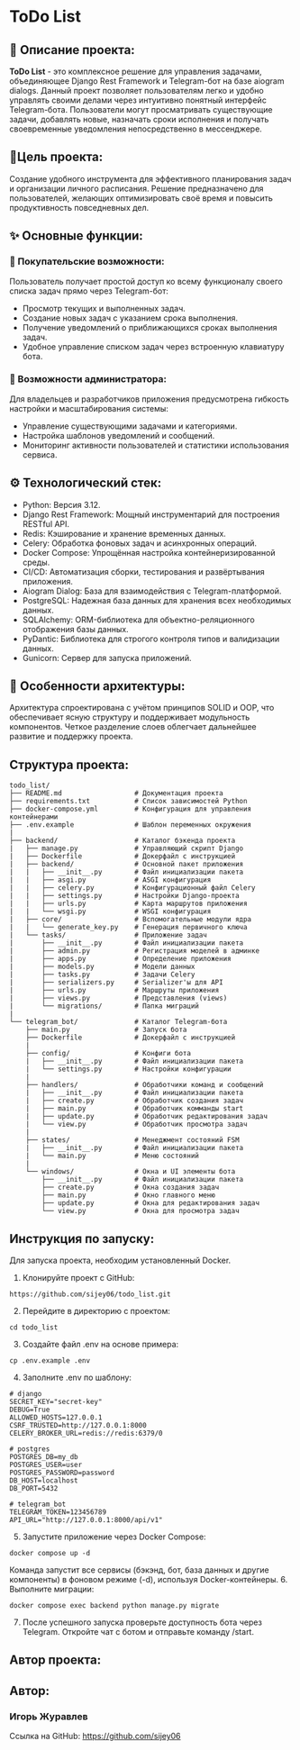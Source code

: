 # ToDo List
## 📝 Описание проекта:
**ToDo List** - это комплексное решение для управления задачами, объединяющее Django Rest Framework и Telegram-бот на базе aiogram dialogs. Данный проект позволяет пользователям легко и удобно управлять своими делами через интуитивно понятный интерфейс Telegram-бота. Пользователи могут просматривать существующие задачи, добавлять новые, назначать сроки исполнения и получать своевременные уведомления непосредственно в мессенджере.
## 🎯Цель проекта:
Создание удобного инструмента для эффективного планирования задач и организации личного расписания. Решение предназначено для пользователей, желающих оптимизировать своё время и повысить продуктивность повседневных дел.
## ✨ Основные функции:
### 🛒 Покупательские возможности:
Пользователь получает простой доступ ко всему функционалу своего списка задач прямо через Telegram-бот:
- Просмотр текущих и выполненных задач.
- Создание новых задач с указанием срока выполнения.
- Получение уведомлений о приближающихся сроках выполнения задач.
- Удобное управление списком задач через встроенную клавиатуру бота.
### 🤖 Возможности администратора:
Для владельцев и разработчиков приложения предусмотрена гибкость настройки и масштабирования системы:
- Управление существующими задачами и категориями.
- Настройка шаблонов уведомлений и сообщений.
- Мониторинг активности пользователей и статистики использования сервиса.
## ⚙️ Технологический стек:
- Python: Версия 3.12.
- Django Rest Framework: Мощный инструментарий для построения RESTful API.
- Redis: Кэширование и хранение временных данных.
- Celery: Обработка фоновых задач и асинхронных операций.
- Docker Compose: Упрощённая настройка контейнеризированной среды.
- CI/CD: Автоматизация сборки, тестирования и развёртывания приложения.
- Aiogram Dialog: База для взаимодействия с Telegram-платформой.
- PostgreSQL: Надежная база данных для хранения всех необходимых данных.
- SQLAlchemy: ORM-библиотека для объектно-реляционного отображения базы данных.
- PyDantic: Библиотека для строгого контроля типов и валидизации данных.
- Gunicorn: Сервер для запуска приложений.

## 🧩 Особенности архитектуры:
Архитектура спроектирована с учётом принципов SOLID и OOP, что обеспечивает ясную структуру и поддерживает модульность компонентов. Четкое разделение слоев облегчает дальнейшее развитие и поддержку проекта.
## Структура проекта:
```
todo_list/
├── README.md                  # Документация проекта
├── requirements.txt           # Список зависимостей Python
├── docker-compose.yml         # Конфигурация для управления контейнерами
├── .env.example               # Шаблон переменных окружения
|
├── backend/                   # Каталог бэкенда проекта
|   ├── manage.py              # Управляющий скрипт Django
|   ├── Dockerfile             # Докерфайл с инструкцией
|   ├── backend/               # Основной пакет приложения
|   |   ├── __init__.py        # Файл инициализации пакета
|   |   ├── asgi.py            # ASGI конфигурация
|   |   ├── celery.py          # Конфигурационный файл Celery
|   |   ├── settings.py        # Настройки Django-проекта
|   |   ├── urls.py            # Карта маршрутов приложения
|   |   └── wsgi.py            # WSGI конфигурация
|   ├── core/                  # Вспомогательные модули ядра
|   |   └── generate_key.py    # Генерация первичного ключа
|   └── tasks/                 # Приложение задач
|       ├── __init__.py        # Файл инициализации пакета
|       ├── admin.py           # Регистрация моделей в админке
|       ├── apps.py            # Определение приложения
|       ├── models.py          # Модели данных
|       ├── tasks.py           # Задачи Celery
|       ├── serializers.py     # Serializer'ы для API
|       ├── urls.py            # Маршруты приложения
|       ├── views.py           # Представления (views)
|       └── migrations/        # Папка миграций
|
└── telegram_bot/              # Каталог Telegram-бота
    ├── main.py                # Запуск бота
    ├── Dockerfile             # Докерфайл с инструкцией
    |
    ├── config/                # Конфиги бота
    |   ├── __init__.py        # Файл инициализации пакета
    |   └── settings.py        # Настройки конфигурации
    |
    ├── handlers/              # Обработчики команд и сообщений
    |   ├── __init__.py        # Файл инициализации пакета
    |   ├── create.py          # Обработчик создания задач
    |   ├── main.py            # Обработчик комманды start
    |   ├── update.py          # Обработчик редактирования задач
    |   └── view.py            # Обработчик просмотра задач
    |
    ├── states/                # Менеджмент состояний FSM
    |   ├── __init__.py        # Файл инициализации пакета
    |   └── main.py            # Меню состояний
    |
    └── windows/               # Окна и UI элементы бота
        ├── __init__.py        # Файл инициализации пакета
        ├── create.py          # Окна создания задач
        ├── main.py            # Окно главного меню
        ├── update.py          # Окна для редактирования задач
        └── view.py            # Окна для просмотра задач
```
## Инструкция по запуску:
Для запуска проекта, необходим установленный Docker.
1. Клонируйте проект с GitHub:
```
https://github.com/sijey06/todo_list.git
```
2. Перейдите в директорию с проектом:
```
cd todo_list
```
3. Создайте файл .env на основе примера:
```
cp .env.example .env
```
4. Заполните .env по шаблону:
```
# django
SECRET_KEY="secret-key"
DEBUG=True
ALLOWED_HOSTS=127.0.0.1
CSRF_TRUSTED=http://127.0.0.1:8000
CELERY_BROKER_URL=redis://redis:6379/0

# postgres
POSTGRES_DB=my_db
POSTGRES_USER=user
POSTGRES_PASSWORD=password
DB_HOST=localhost
DB_PORT=5432

# telegram_bot
TELEGRAM_TOKEN=123456789
API_URL="http://127.0.0.1:8000/api/v1"
```
5. Запустите приложение через Docker Compose:
```
docker compose up -d
```
Команда запустит все сервисы (бэкэнд, бот, база данных и другие компоненты) в фоновом режиме (-d), используя Docker-контейнеры.
6. Выполните миграции:
```
docker compose exec backend python manage.py migrate
```
7. После успешного запуска проверьте доступность бота через Telegram.
Откройте чат с ботом и отправьте команду /start.
## Автор проекта:
## Автор:
### Игорь Журавлев
Ссылка на GitHub:
https://github.com/sijey06